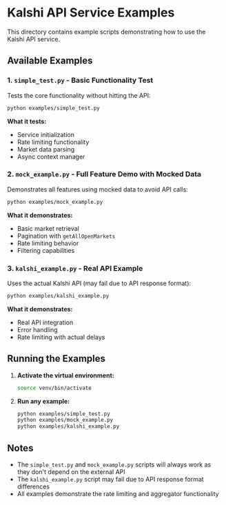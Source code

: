 # Kalshi API Service Examples

This directory contains example scripts demonstrating how to use the Kalshi API service.

## Available Examples

### 1. `simple_test.py` - Basic Functionality Test
Tests the core functionality without hitting the API:
```bash
python examples/simple_test.py
```

**What it tests:**
- Service initialization
- Rate limiting functionality
- Market data parsing
- Async context manager

### 2. `mock_example.py` - Full Feature Demo with Mocked Data
Demonstrates all features using mocked data to avoid API calls:
```bash
python examples/mock_example.py
```

**What it demonstrates:**
- Basic market retrieval
- Pagination with `getAllOpenMarkets`
- Rate limiting behavior
- Filtering capabilities

### 3. `kalshi_example.py` - Real API Example
Uses the actual Kalshi API (may fail due to API response format):
```bash
python examples/kalshi_example.py
```

**What it demonstrates:**
- Real API integration
- Error handling
- Rate limiting with actual delays

## Running the Examples

1. **Activate the virtual environment:**
   ```bash
   source venv/bin/activate
   ```

2. **Run any example:**
   ```bash
   python examples/simple_test.py
   python examples/mock_example.py
   python examples/kalshi_example.py
   ```

## Notes

- The `simple_test.py` and `mock_example.py` scripts will always work as they don't depend on the external API
- The `kalshi_example.py` script may fail due to API response format differences
- All examples demonstrate the rate limiting and aggregator functionality
